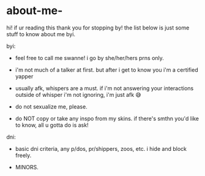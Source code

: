 # about-me-

hi! if ur reading this thank you for stopping by! the list below is just some stuff to know about me byi.

byi:

- feel free to call me swanne! i go by she/her/hers prns only.

- i'm not much of a talker at first. but after i get to know you i'm a certified yapper 

- usually afk, whispers are a must. if i'm not answering your interactions outside of whisper i'm not ignoring, i'm just afk 😅

- do not sexualize me, please.

- do NOT copy or take any inspo from my skins. if there's smthn you'd like to know, all u gotta do is ask!

dni:
  
- basic dni criteria, any p/dos, pr/shippers, zoos, etc. i hide and block freely. 
  
- MINORS.
